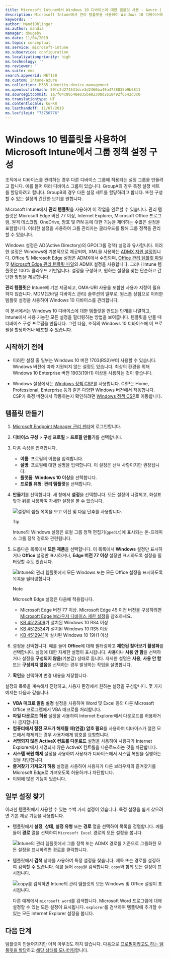 ```yaml
---
title: Microsoft Intune에서 Windows 10 디바이스에 대한 템플릿 사용 - Azure | Microsoft Docs
description: Microsoft Intune에서 관리 템플릿을 사용하여 Windows 10 디바이스에 대한 설정 그룹을 만듭니다. 디바이스 구성 프로필에서 이러한 설정을 사용하여 Office 프로그램, Microsoft Edge를 제어하고, Internet Explorer의 기능을 보호하고, OneDrive에 대한 액세스를 제어하고, 원격 데스크톱 기능을 사용하고, 자동 재생을 사용하도록 설정하고, 전원 관리 설정을 설정하고, HTTP 인쇄를 사용하고, 다른 사용자 로그인 옵션을 사용하고, 이벤트 로그 크기를 제어합니다.
keywords: ''
author: MandiOhlinger
ms.author: mandia
manager: dougeby
ms.date: 11/04/2019
ms.topic: conceptual
ms.service: microsoft-intune
ms.subservice: configuration
ms.localizationpriority: high
ms.technology: ''
ms.reviewer: ''
ms.suite: ems
search.appverid: MET150
ms.custom: intune-azure
ms.collection: M365-identity-device-management
ms.openlocfilehash: 50fc2d274531dce3d2466ba40a4738035b9b6811
ms.sourcegitcommit: 1a7f04c80548e035be82308d2618492f6542d3c0
ms.translationtype: HT
ms.contentlocale: ko-KR
ms.lasthandoff: 11/07/2019
ms.locfileid: "73756776"
---
```

# <a name="use-windows-10-templates-to-configure-group-policy-settings-in-microsoft-intune"></a>Windows 10 템플릿을 사용하여 Microsoft Intune에서 그룹 정책 설정 구성

조직에서 디바이스를 관리하는 경우 다른 디바이스 그룹에 적용되는 설정 그룹을 만들려고 합니다. 예를 들어 여러 디바이스 그룹이 있습니다. GroupA의 경우 특정 설정 세트를 할당하려고 합니다. GroupB의 경우 다른 설정 세트를 할당하려고 합니다. 또한 구성할 수 있는 설정의 간단한 보기를 원합니다.

Microsoft Intune에서 **관리 템플릿**을 사용하여 이 작업을 완료할 수 있습니다. 관리 템플릿은 Microsoft Edge 버전 77 이상, Internet Explorer, Microsoft Office 프로그램, 원격 데스크톱, OneDrive, 암호 및 PIN 등에 대한 기능을 제어하는 수많은 설정을 포함합니다. 이러한 설정을 사용하여 그룹 관리자는 클라우드를 통해 그룹 정책을 관리할 수 있습니다.

Windows 설정은 AD(Active Directory)의 GPO(그룹 정책) 설정과 유사합니다. 이러한 설정은 Windows에 기본적으로 제공되며, XML을 사용하는 [ADMX 지원 설정](https://docs.microsoft.com/windows/client-management/mdm/understanding-admx-backed-policies)입니다. Office 및 Microsoft Edge 설정은 ADMX에서 수집되며, [Office 관리 템플릿 파일](https://www.microsoft.com/download/details.aspx?id=49030) 및 [Microsoft Edge 관리 템플릿 파일](https://www.microsoftedgeinsider.com/enterprise)의 ADMX 설정을 사용합니다. 그러나 Intune 템플릿은 100% 클라우드 기반입니다. 설정을 구성하고, 원하는 설정을 찾는 단순하고 간단한 방법을 제공합니다.

**관리 템플릿**은 Intune에 기본 제공되고, OMA-URI 사용을 포함한 사용자 지정이 필요하지 않습니다. MDM(모바일 디바이스 관리) 솔루션의 일부로, 원스톱 상점으로 이러한 템플릿 설정을 사용하여 Windows 10 디바이스를 관리합니다.

이 문서에서는 Windows 10 디바이스에 대한 템플릿을 만드는 단계를 나열하고, Intune에서 사용 가능한 모든 설정을 필터링하는 방법을 보여줍니다. 템플릿을 만들 때 디바이스 구성 프로필을 만듭니다. 그런 다음, 조직의 Windows 10 디바이스에 이 프로필을 할당하거나 배포할 수 있습니다.

## <a name="before-you-begin"></a>시작하기 전에

- 이러한 설정 중 일부는 Windows 10 버전 1703(RS2)부터 사용할 수 있습니다. Windows 버전에 따라 지원되지 않는 설정도 있습니다. 최상의 환경을 위해 Windows 10 Enterprise 버전 1903(19H1) 이상을 사용하는 것이 좋습니다.

- Windows 설정에서는 [Windows 정책 CSP](https://docs.microsoft.com/windows/client-management/mdm/policy-configuration-service-provider#policies-supported-by-group-policy-and-admx-backed-policies)를 사용합니다. CSP는 Home, Professional, Enterprise 등과 같은 다양한 Windows 버전에서 작동합니다. CSP가 특정 버전에서 작동하는지 확인하려면 [Windows 정책 CSP](https://docs.microsoft.com/windows/client-management/mdm/policy-configuration-service-provider#policies-supported-by-group-policy-and-admx-backed-policies)로 이동합니다.

## <a name="create-a-template"></a>템플릿 만들기

1. [Microsoft Endpoint Manager 관리 센터](https://go.microsoft.com/fwlink/?linkid=2109431)에 로그인합니다.
2. **디바이스 구성** > **구성 프로필** > **프로필 만들기**를 선택합니다.
3. 다음 속성을 입력합니다.

    - **이름**: 프로필의 이름을 입력합니다.
    - **설명**: 프로필에 대한 설명을 입력합니다. 이 설정은 선택 사항이지만 권장됩니다.
    - **플랫폼**: **Windows 10 이상**을 선택합니다.
    - **프로필 유형**: **관리 템플릿**을 선택합니다.

4. **만들기**를 선택합니다. 새 창에서 **설정**을 선택합니다. 모든 설정이 나열되고, 화살표 앞과 뒤를 사용하여 자세한 설정을 볼 수 있습니다.

    ![설정의 샘플 목록을 보고 이전 및 다음 단추를 사용합니다.](./media/administrative-templates-windows/administrative-templates-sample-settings-list.png)

    > [!TIP]
    > Intune의 Windows 설정은 로컬 그룹 정책 편집기(`gpedit`)에 표시되는 온-프레미스 그룹 정책 경로와 관련됩니다.

5. 드롭다운 목록에서 **모든 제품**을 선택합니다. 이 목록에서 **Windows** 설정만 표시하거나 **Office** 설정만 표시하거나, **Edge 버전 77 이상** 설정만 표시하도록 설정을 필터링할 수도 있습니다.

    ![Intune의 관리 템플릿에서 모든 Windows 또는 모든 Office 설정을 표시하도록 목록을 필터링합니다.](./media/administrative-templates-windows/administrative-templates-choose-windows-office-all-products.png)

    > [!NOTE]
    > Microsoft Edge 설정은 다음에 적용됩니다.
    >
    > - Microsoft Edge 버전 77 이상. Microsoft Edge 45 이전 버전을 구성하려면 [Microsoft Edge 브라우저 디바이스 제한 설정](device-restrictions-windows-10.md#microsoft-edge-browser)을 참조하세요.
    > - [KB 4512509](https://support.microsoft.com/kb/4512509)가 설치된 Windows 10 RS4 이상
    > - [KB 4512534](https://support.microsoft.com/kb/4512534)가 설치된 Windows 10 RS5 이상
    > - [KB 4512941](https://support.microsoft.com/kb/4512941)이 설치된 Windows 10 19H1 이상

6. 설정을 선택합니다. 예를 들어 **Office**에 대해 필터링하고 **제한된 찾아보기 활성화**를 선택합니다. 설정에 대한 자세한 설명이 표시됩니다. **사용**이나 **사용 안 함**을 선택하거나 설정을 **구성되지 않음**(기본값) 상태로 둡니다. 자세한 설명은 **사용**, **사용 안 함** 또는 **구성되지 않음**을 선택하는 경우 발생하는 작업을 설명합니다.
7. **확인**을 선택하여 변경 내용을 저장합니다.

설정의 목록을 계속해서 진행하고, 사용자 환경에서 원하는 설정을 구성합니다. 몇 가지 예제는 다음과 같습니다.

- **VBA 매크로 알림 설정** 설정을 사용하여 Word 및 Excel 등의 다른 Microsoft Office 프로그램에서 VBA 매크로를 처리합니다.
- **파일 다운로드 허용** 설정을 사용하여 Internet Explorer에서 다운로드를 허용하거나 금지합니다.
- **컴퓨터에서 절전 모드가 해제될 때(연결) 암호 필요**를 사용하여 디바이스가 절전 모드에서 해제되는 경우 사용자에게 암호를 요청합니다.
- **서명되지 않은 ActiveX 컨트롤 다운로드** 설정을 사용하여 사용자가 Internet Explorer에서 서명되지 않은 ActiveX 컨트롤을 다운로드하는 것을 차단합니다.
- **시스템 복원 해제** 설정을 사용하여 사용자가 디바이스에서 시스템 복원을 실행하는 것을 차단합니다.
- **즐겨찾기 가져오기 허용** 설정을 사용하여 사용자가 다른 브라우저의 즐겨찾기를 Microsoft Edge로 가져오도록 허용하거나 차단합니다.
- 이외에 많은 기능이 있습니다.

## <a name="find-some-settings"></a>일부 설정 찾기

이러한 템플릿에서 사용할 수 있는 수백 가지 설정이 있습니다. 특정 설정을 쉽게 찾으려면 기본 제공 기능을 사용합니다.

- 템플릿에서 **설정**, **상태**, **설정 유형** 또는 **경로** 열을 선택하여 목록을 정렬합니다. 예를 들어 **경로** 열을 선택하여 `Microsoft Excel` 경로의 모든 설정을 봅니다.

  ![Intune의 관리 템플릿에서 그룹 정책 또는 ADMX 경로를 기준으로 그룹화한 모든 설정을 표시하려면 경로를 클릭합니다.](./media/administrative-templates-windows/path-filter-shows-excel-options.png)

- 템플릿에서 **검색** 상자를 사용하여 특정 설정을 찾습니다. 제목 또는 경로를 설정하여 검색할 수 있습니다. 예를 들어 `copy`을 검색합니다. `copy`와 함께 모든 설정이 표시됩니다.

  ![copy를 검색하면 Intune의 관리 템플릿의 모든 Windows 및 Office 설정이 표시됩니다.](./media/administrative-templates-windows/search-copy-settings.png) 

  다른 예제에서 `microsoft word`를 검색합니다. Microsoft Word 프로그램에 대해 설정할 수 있는 모든 설정이 표시됩니다. `explorer`를 검색하여 템플릿에 추가할 수 있는 모든 Internet Explorer 설정을 봅니다.

## <a name="next-steps"></a>다음 단계

템플릿이 만들어지지만 아직 아무것도 하지 않습니다. 다음으로 [프로필이라고도 하는 템플릿을 할당](device-profile-assign.md)하고 [해당 상태를 모니터링](device-profile-monitor.md)합니다.
